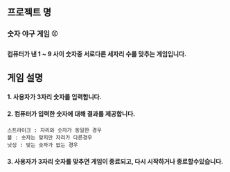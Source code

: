 ## 프로젝트 명
### 숫자 야구 게임 :baseball:
#### 컴퓨터가 낸 1 ~ 9 사이 숫자중 서로다른 세자리 수를 맞추는 게임입니다.

## 게임 설명
#### 1. 사용자가 3자리 숫자를 입력합니다.
#### 2. 컴퓨터가 입력한 숫자에 대해 결과를 제공합니다.
    스트라이크 : 자리와 숫자가 동일한 경우
    볼 : 숫자는 맞지만 자리가 다른경우
    낫싱 : 맞는 숫자가 없는 경우

#### 3. 사용자가 3자리 숫자를 맞추면 게임이 종료되고, 다시 시작하거나 종료할수있습니다.
